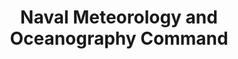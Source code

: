---
layout: repo
title: "Naval Meteorology and Oceanography Command"
id: 23708
permalink: repos/23708/
---